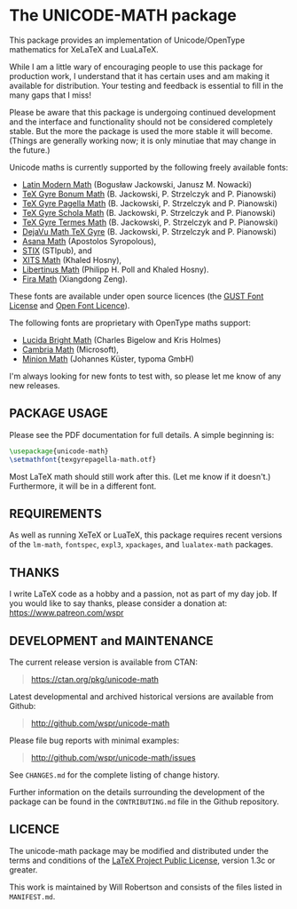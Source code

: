 The UNICODE-MATH package
========================

This package provides an implementation of Unicode/OpenType mathematics for
XeLaTeX and LuaLaTeX.

While I am a little wary of encouraging people to use this package for
production work, I understand that it has certain uses and am making it
available for distribution. Your testing and feedback is essential to fill
in the many gaps that I miss!

Please be aware that this package is undergoing continued development and the
interface and functionality should not be considered completely stable. But
the more the package is used the more stable it will become. (Things are
generally working now; it is only minutiae that may change in the future.)

Unicode maths is currently supported by the following freely available fonts:

 - [Latin Modern Math][LM] (Bogusław Jackowski, Janusz M. Nowacki)
 - [TeX Gyre Bonum Math][BM] (B. Jackowski, P. Strzel­czyk and P. Pianowski)
 - [TeX Gyre Pagella Math][PM] (B. Jackowski, P. Strzelczyk and P. Pianowski)
 - [TeX Gyre Schola Math][SCM] (B. Jackowski, P. Strzelczyk and P. Pianowski)
 - [TeX Gyre Termes Math][TM] (B. Jackowski, P. Strzelczyk and P. Pianowski)
 - [DejaVu Math TeX Gyre][DEJA] (B. Jackowski, P. Strzelczyk and P. Pianowski)
 - [Asana Math][AM] (Apostolos Syropolous),
 - [STIX][STIX] (STIpub), and
 - [XITS Math][XM] (Khaled Hosny),
 - [Libertinus Math][LIB] (Philipp H. Poll and Khaled Hosny).
 - [Fira Math][FIRA] (Xiangdong Zeng).

These fonts are available under open source licences
(the [GUST Font License][GFL] and [Open Font Licence][OFL]).

The following fonts are proprietary with OpenType maths support:

 - [Lucida Bright Math][LUCI] (Charles Bigelow and Kris Holmes)
 - [Cambria Math][CM] (Microsoft),
 - [Minion Math][MM] (Johannes Küster, typoma GmbH)

I'm always looking for new fonts to test with, so please let me know of any
new releases.

[CM]: http://www.ascenderfonts.com/font/cambria-regular.aspx
[LUCI]: http://tug.org/store/lucida/opentype.html
[MM]: http://www.typoma.com/en/fonts.html
[LM]: http://www.gust.org.pl/projects/e-foundry/lm-math
[PM]: http://www.ctan.org/pkg/tex-gyre-math-pagella
[BM]: http://www.ctan.org/pkg/tex-gyre-math-bonum
[SCM]: http://www.ctan.org/pkg/tex-gyre-math-schola
[TM]: http://www.ctan.org/pkg/tex-gyre-math-termes
[DEJA]: https://ctan.org/pkg/tex-gyre-math-dejavu
[AM]: http://www.ctan.org/pkg/asana-math
[STIX]: http://www.stixfonts.org
[XM]: http://github.com/khaledhosny/xits-math
[LIB]: https://ctan.org/pkg/libertinus
[GFL]: http://www.gust.org.pl/projects/projects/e-foundry/licenses/
[OFL]: http://scripts.sil.org/OFL
[FIRA]: https://github.com/firamath/firamath


PACKAGE USAGE
-------------

Please see the PDF documentation for full details. A simple beginning is:

```tex
\usepackage{unicode-math}
\setmathfont{texgyrepagella-math.otf}
```

Most LaTeX math should still work after this. (Let me know if it doesn't.)
Furthermore, it will be in a different font.


REQUIREMENTS
------------

As well as running XeTeX or LuaTeX, this package requires recent versions of the
`lm-math`, `fontspec`, `expl3`, `xpackages`, and `lualatex-math` packages.


THANKS
------

I write LaTeX code as a hobby and a passion, not as part of my day job.
If you would like to say thanks, please consider a donation at: <https://www.patreon.com/wspr>


DEVELOPMENT and MAINTENANCE
---------------------------

The current release version is available from CTAN:
> <https://ctan.org/pkg/unicode-math>

Latest developmental and archived historical versions are available from Github:
> <http://github.com/wspr/unicode-math>

Please file bug reports with minimal examples:
> <http://github.com/wspr/unicode-math/issues>

See `CHANGES.md` for the complete listing of change history.

Further information on the details surrounding the development of the package
can be found in the `CONTRIBUTING.md` file in the Github repository.


LICENCE
-------

The unicode-math package may be modified and distributed under the terms and
conditions of the [LaTeX Project Public License][LPPL], version 1.3c or
greater.

[LPPL]: http://www.latex-project.org/lppl/

This work is maintained by Will Robertson and consists of the files listed in `MANIFEST.md`.
